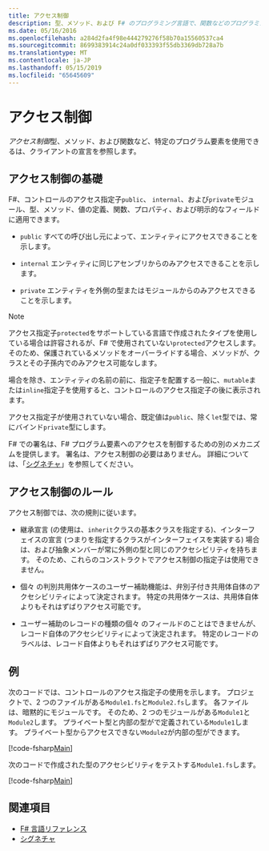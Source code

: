 ```yaml
---
title: アクセス制御
description: 型、メソッド、および F# のプログラミング言語で、関数などのプログラミング要素へのアクセスを制御する方法について説明します。
ms.date: 05/16/2016
ms.openlocfilehash: a284d2fa4f98e444279276f58b70a15560537ca4
ms.sourcegitcommit: 8699383914c24a0df033393f55db3369db728a7b
ms.translationtype: MT
ms.contentlocale: ja-JP
ms.lasthandoff: 05/15/2019
ms.locfileid: "65645609"
---
```

# <a name="access-control"></a>アクセス制御

*アクセス制御*型、メソッド、および関数など、特定のプログラム要素を使用できるは、クライアントの宣言を参照します。

## <a name="basics-of-access-control"></a>アクセス制御の基礎

F#、コントロールのアクセス指定子`public`、 `internal`、および`private`モジュール、型、メソッド、値の定義、関数、プロパティ、および明示的なフィールドに適用できます。

- `public` すべての呼び出し元によって、エンティティにアクセスできることを示します。

- `internal` エンティティに同じアセンブリからのみアクセスできることを示します。

- `private` エンティティを外側の型またはモジュールからのみアクセスできることを示します。

> [!NOTE]
> アクセス指定子`protected`をサポートしている言語で作成されたタイプを使用している場合は許容されるが、F# で使用されていない`protected`アクセスします。 そのため、保護されているメソッドをオーバーライドする場合、メソッドが、クラスとその子孫内でのみアクセス可能なします。

場合を除き、エンティティの名前の前に、指定子を配置する一般に、`mutable`または`inline`指定子を使用すると、コントロールのアクセス指定子の後に表示されます。

アクセス指定子が使用されていない場合、既定値は`public`、除く`let`型では、常にバインド`private`型にします。

F# での署名は、F# プログラム要素へのアクセスを制御するための別のメカニズムを提供します。 署名は、アクセス制御の必要はありません。 詳細については、「[シグネチャ](signatures.md)」を参照してください。

## <a name="rules-for-access-control"></a>アクセス制御のルール

アクセス制御では、次の規則に従います。

- 継承宣言 (の使用は、`inherit`クラスの基本クラスを指定する)、インターフェイスの宣言 (つまりを指定するクラスがインターフェイスを実装する) 場合は、および抽象メンバーが常に外側の型と同じのアクセシビリティを持ちます。 そのため、これらのコンストラクトでアクセス制御の指定子は使用できません。

- 個々 の判別共用体ケースのユーザー補助機能は、弁別子付き共用体自体のアクセシビリティによって決定されます。 特定の共用体ケースは、共用体自体よりもそれはずばりアクセス可能です。

- ユーザー補助のレコードの種類の個々 のフィールドのことはできませんが、レコード自体のアクセシビリティによって決定されます。 特定のレコードのラベルは、レコード自体よりもそれはずばりアクセス可能です。

## <a name="example"></a>例

次のコードでは、コントロールのアクセス指定子の使用を示します。 プロジェクトで、2 つのファイルがある`Module1.fs`と`Module2.fs`します。 各ファイルは、暗黙的にモジュールです。 そのため、2 つのモジュールがある`Module1`と`Module2`します。 プライベート型と内部の型がで定義されている`Module1`します。 プライベート型からアクセスできない`Module2`が内部の型ができます。

[!code-fsharp[Main](../../../samples/snippets/fsharp/access-control/snippet1.fs)]

次のコードで作成された型のアクセシビリティをテストする`Module1.fs`します。

[!code-fsharp[Main](../../../samples/snippets/fsharp/access-control/snippet2.fs)]

## <a name="see-also"></a>関連項目

- [F# 言語リファレンス](index.md)
- [シグネチャ](signatures.md)
